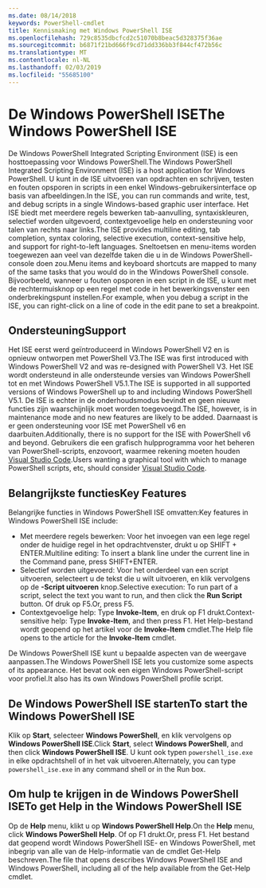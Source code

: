 ```yaml
---
ms.date: 08/14/2018
keywords: PowerShell-cmdlet
title: Kennismaking met Windows PowerShell ISE
ms.openlocfilehash: 729c8535dbcfcd2c51070b8beac5d328375f36ae
ms.sourcegitcommit: b6871f21bd666f9cd71dd336bb3f844cf472b56c
ms.translationtype: MT
ms.contentlocale: nl-NL
ms.lasthandoff: 02/03/2019
ms.locfileid: "55685100"
---
```

# <a name="the-windows-powershell-ise"></a><span data-ttu-id="f9462-103">De Windows PowerShell ISE</span><span class="sxs-lookup"><span data-stu-id="f9462-103">The Windows PowerShell ISE</span></span>

<span data-ttu-id="f9462-104">De Windows PowerShell Integrated Scripting Environment (ISE) is een hosttoepassing voor Windows PowerShell.</span><span class="sxs-lookup"><span data-stu-id="f9462-104">The Windows PowerShell Integrated Scripting Environment (ISE) is a host application for Windows PowerShell.</span></span> <span data-ttu-id="f9462-105">U kunt in de ISE uitvoeren van opdrachten en schrijven, testen en fouten opsporen in scripts in een enkel Windows-gebruikersinterface op basis van afbeeldingen.</span><span class="sxs-lookup"><span data-stu-id="f9462-105">In the ISE, you can run commands and write, test, and debug scripts in a single Windows-based graphic user interface.</span></span> <span data-ttu-id="f9462-106">Het ISE biedt met meerdere regels bewerken tab-aanvulling, syntaxiskleuren, selectief worden uitgevoerd, contextgevoelige help en ondersteuning voor talen van rechts naar links.</span><span class="sxs-lookup"><span data-stu-id="f9462-106">The ISE provides multiline editing, tab completion, syntax coloring, selective execution, context-sensitive help, and support for right-to-left languages.</span></span> <span data-ttu-id="f9462-107">Sneltoetsen en menu-items worden toegewezen aan veel van dezelfde taken die u in de Windows PowerShell-console doen zou.</span><span class="sxs-lookup"><span data-stu-id="f9462-107">Menu items and keyboard shortcuts are mapped to many of the same tasks that you would do in the Windows PowerShell console.</span></span> <span data-ttu-id="f9462-108">Bijvoorbeeld, wanneer u fouten opsporen in een script in de ISE, u kunt met de rechtermuisknop op een regel met code in het bewerkingsvenster een onderbrekingspunt instellen.</span><span class="sxs-lookup"><span data-stu-id="f9462-108">For example, when you debug a script in the ISE, you can right-click on a line of code in the edit pane to set a breakpoint.</span></span>

## <a name="support"></a><span data-ttu-id="f9462-109">Ondersteuning</span><span class="sxs-lookup"><span data-stu-id="f9462-109">Support</span></span>

<span data-ttu-id="f9462-110">Het ISE eerst werd geïntroduceerd in Windows PowerShell V2 en is opnieuw ontworpen met PowerShell V3.</span><span class="sxs-lookup"><span data-stu-id="f9462-110">The ISE was first introduced with Windows PowerShell V2 and was re-designed with PowerShell V3.</span></span> <span data-ttu-id="f9462-111">Het ISE wordt ondersteund in alle ondersteunde versies van Windows PowerShell tot en met Windows PowerShell V5.1.</span><span class="sxs-lookup"><span data-stu-id="f9462-111">The ISE is supported in all supported versions of Windows PowerShell up to and including Windows PowerShell V5.1.</span></span> <span data-ttu-id="f9462-112">De ISE is echter in de onderhoudsmodus bevindt en geen nieuwe functies zijn waarschijnlijk moet worden toegevoegd.</span><span class="sxs-lookup"><span data-stu-id="f9462-112">The ISE, however, is in maintenance mode and no new features are likely to be added.</span></span>
<span data-ttu-id="f9462-113">Daarnaast is er geen ondersteuning voor ISE met PowerShell v6 en daarbuiten.</span><span class="sxs-lookup"><span data-stu-id="f9462-113">Additionally, there is no support for the ISE with PowerShell v6 and beyond.</span></span> <span data-ttu-id="f9462-114">Gebruikers die een grafisch hulpprogramma voor het beheren van PowerShell-scripts, enzovoort, waarmee rekening moeten houden [Visual Studio Code](https://code.visualstudio.com/).</span><span class="sxs-lookup"><span data-stu-id="f9462-114">Users wanting a graphical tool with which to manage PowerShell scripts, etc, should consider [Visual Studio Code](https://code.visualstudio.com/).</span></span>

## <a name="key-features"></a><span data-ttu-id="f9462-115">Belangrijkste functies</span><span class="sxs-lookup"><span data-stu-id="f9462-115">Key Features</span></span>

<span data-ttu-id="f9462-116">Belangrijke functies in Windows PowerShell ISE omvatten:</span><span class="sxs-lookup"><span data-stu-id="f9462-116">Key features in Windows PowerShell ISE include:</span></span>

- <span data-ttu-id="f9462-117">Met meerdere regels bewerken: Voor het invoegen van een lege regel onder de huidige regel in het opdrachtvenster, drukt u op SHIFT + ENTER.</span><span class="sxs-lookup"><span data-stu-id="f9462-117">Multiline editing: To insert a blank line under the current line in the Command pane, press SHIFT+ENTER.</span></span>
- <span data-ttu-id="f9462-118">Selectief worden uitgevoerd: Voor het onderdeel van een script uitvoeren, selecteert u de tekst die u wilt uitvoeren, en klik vervolgens op de **-Script uitvoeren** knop.</span><span class="sxs-lookup"><span data-stu-id="f9462-118">Selective execution: To run part of a script, select the text you want to run, and then click the **Run Script** button.</span></span> <span data-ttu-id="f9462-119">Of druk op F5.</span><span class="sxs-lookup"><span data-stu-id="f9462-119">Or, press F5.</span></span>
- <span data-ttu-id="f9462-120">Contextgevoelige help: Type **Invoke-Item**, en druk op F1 drukt.</span><span class="sxs-lookup"><span data-stu-id="f9462-120">Context-sensitive help: Type **Invoke-Item**, and then press F1.</span></span> <span data-ttu-id="f9462-121">Het Help-bestand wordt geopend op het artikel voor de **Invoke-Item** cmdlet.</span><span class="sxs-lookup"><span data-stu-id="f9462-121">The Help file opens to the article for the **Invoke-Item** cmdlet.</span></span>

<span data-ttu-id="f9462-122">De Windows PowerShell ISE kunt u bepaalde aspecten van de weergave aanpassen.</span><span class="sxs-lookup"><span data-stu-id="f9462-122">The Windows PowerShell ISE lets you customize some aspects of its appearance.</span></span> <span data-ttu-id="f9462-123">Het bevat ook een eigen Windows PowerShell-script voor profiel.</span><span class="sxs-lookup"><span data-stu-id="f9462-123">It also has its own Windows PowerShell profile script.</span></span>

## <a name="to-start-the-windows-powershell-ise"></a><span data-ttu-id="f9462-124">De Windows PowerShell ISE starten</span><span class="sxs-lookup"><span data-stu-id="f9462-124">To start the Windows PowerShell ISE</span></span>

<span data-ttu-id="f9462-125">Klik op **Start**, selecteer **Windows PowerShell**, en klik vervolgens op **Windows PowerShell ISE**.</span><span class="sxs-lookup"><span data-stu-id="f9462-125">Click **Start**, select **Windows PowerShell**, and then click **Windows PowerShell ISE**.</span></span>
<span data-ttu-id="f9462-126">U kunt ook typen `powershell_ise.exe` in elke opdrachtshell of in het vak uitvoeren.</span><span class="sxs-lookup"><span data-stu-id="f9462-126">Alternately, you can type `powershell_ise.exe` in any command shell or in the Run box.</span></span>

## <a name="to-get-help-in-the-windows-powershell-ise"></a><span data-ttu-id="f9462-127">Om hulp te krijgen in de Windows PowerShell ISE</span><span class="sxs-lookup"><span data-stu-id="f9462-127">To get Help in the Windows PowerShell ISE</span></span>

<span data-ttu-id="f9462-128">Op de **Help** menu, klikt u op **Windows PowerShell Help**.</span><span class="sxs-lookup"><span data-stu-id="f9462-128">On the **Help** menu, click **Windows PowerShell Help**.</span></span> <span data-ttu-id="f9462-129">Of op F1 drukt.</span><span class="sxs-lookup"><span data-stu-id="f9462-129">Or, press F1.</span></span> <span data-ttu-id="f9462-130">Het bestand dat geopend wordt Windows PowerShell ISE- en Windows PowerShell, met inbegrip van alle van de Help-informatie van de cmdlet Get-Help beschreven.</span><span class="sxs-lookup"><span data-stu-id="f9462-130">The file that opens describes Windows PowerShell ISE and Windows PowerShell, including all of the help available from the Get-Help cmdlet.</span></span>
